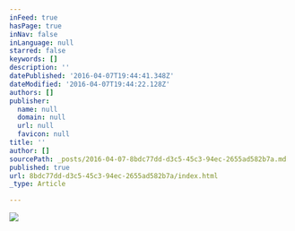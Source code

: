 ```yaml
---
inFeed: true
hasPage: true
inNav: false
inLanguage: null
starred: false
keywords: []
description: ''
datePublished: '2016-04-07T19:44:41.348Z'
dateModified: '2016-04-07T19:44:22.128Z'
authors: []
publisher:
  name: null
  domain: null
  url: null
  favicon: null
title: ''
author: []
sourcePath: _posts/2016-04-07-8bdc77dd-d3c5-45c3-94ec-2655ad582b7a.md
published: true
url: 8bdc77dd-d3c5-45c3-94ec-2655ad582b7a/index.html
_type: Article

---
```

![](https://the-grid-user-content.s3-us-west-2.amazonaws.com/647d80fe-784c-45d6-91d0-8c1a2d595efc.jpg)